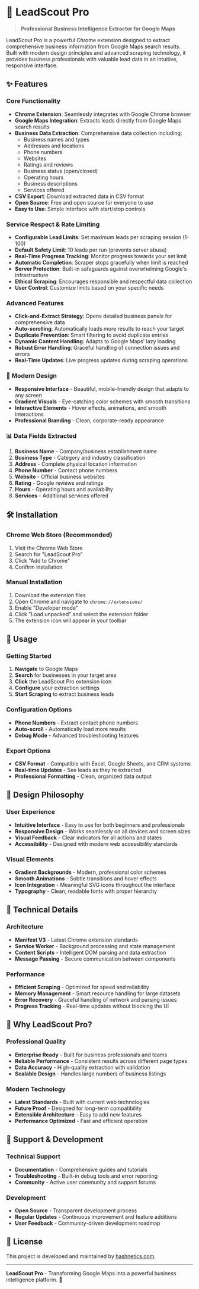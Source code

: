 # 🎯 LeadScout Pro

> **Professional Business Intelligence Extractor for Google Maps**

LeadScout Pro is a powerful Chrome extension designed to extract comprehensive business information from Google Maps search results. Built with modern design principles and advanced scraping technology, it provides business professionals with valuable lead data in an intuitive, responsive interface.

## ✨ Features

### Core Functionality
- **Chrome Extension**: Seamlessly integrates with Google Chrome browser
- **Google Maps Integration**: Extracts leads directly from Google Maps search results
- **Business Data Extraction**: Comprehensive data collection including:
  - Business names and types
  - Addresses and locations
  - Phone numbers
  - Websites
  - Ratings and reviews
  - Business status (open/closed)
  - Operating hours
  - Business descriptions
  - Services offered
- **CSV Export**: Download extracted data in CSV format
- **Open Source**: Free and open source for everyone to use
- **Easy to Use**: Simple interface with start/stop controls

### Service Respect & Rate Limiting
- **Configurable Lead Limits**: Set maximum leads per scraping session (1-100)
- **Default Safety Limit**: 10 leads per run (prevents server abuse)
- **Real-Time Progress Tracking**: Monitor progress towards your set limit
- **Automatic Completion**: Scraper stops gracefully when limit is reached
- **Server Protection**: Built-in safeguards against overwhelming Google's infrastructure
- **Ethical Scraping**: Encourages responsible and respectful data collection
- **User Control**: Customize limits based on your specific needs

### Advanced Features
- **Click-and-Extract Strategy**: Opens detailed business panels for comprehensive data
- **Auto-scrolling**: Automatically loads more results to reach your target
- **Duplicate Prevention**: Smart filtering to avoid duplicate entries
- **Dynamic Content Handling**: Adapts to Google Maps' lazy loading
- **Robust Error Handling**: Graceful handling of connection issues and errors
- **Real-Time Updates**: Live progress updates during scraping operations

### 🎨 **Modern Design**
- **Responsive Interface** - Beautiful, mobile-friendly design that adapts to any screen
- **Gradient Visuals** - Eye-catching color schemes with smooth transitions
- **Interactive Elements** - Hover effects, animations, and smooth interactions
- **Professional Branding** - Clean, corporate-ready appearance

### 📊 **Data Fields Extracted**
1. **Business Name** - Company/business establishment name
2. **Business Type** - Category and industry classification
3. **Address** - Complete physical location information
4. **Phone Number** - Contact phone numbers
5. **Website** - Official business websites
6. **Rating** - Google reviews and ratings
7. **Hours** - Operating hours and availability
8. **Services** - Additional services offered

## 🛠️ Installation

### **Chrome Web Store (Recommended)**
1. Visit the Chrome Web Store
2. Search for "LeadScout Pro"
3. Click "Add to Chrome"
4. Confirm installation

### **Manual Installation**
1. Download the extension files
2. Open Chrome and navigate to `chrome://extensions/`
3. Enable "Developer mode"
4. Click "Load unpacked" and select the extension folder
5. The extension icon will appear in your toolbar

## 🚀 Usage

### **Getting Started**
1. **Navigate** to Google Maps
2. **Search** for businesses in your target area
3. **Click** the LeadScout Pro extension icon
4. **Configure** your extraction settings
5. **Start Scraping** to extract business leads

### **Configuration Options**
- **Phone Numbers** - Extract contact phone numbers
- **Auto-scroll** - Automatically load more results
- **Debug Mode** - Advanced troubleshooting features

### **Export Options**
- **CSV Format** - Compatible with Excel, Google Sheets, and CRM systems
- **Real-time Updates** - See leads as they're extracted
- **Professional Formatting** - Clean, organized data output

## 🎨 Design Philosophy

### **User Experience**
- **Intuitive Interface** - Easy to use for both beginners and professionals
- **Responsive Design** - Works seamlessly on all devices and screen sizes
- **Visual Feedback** - Clear indicators for all actions and states
- **Accessibility** - Designed with modern web accessibility standards

### **Visual Elements**
- **Gradient Backgrounds** - Modern, professional color schemes
- **Smooth Animations** - Subtle transitions and hover effects
- **Icon Integration** - Meaningful SVG icons throughout the interface
- **Typography** - Clean, readable fonts with proper hierarchy

## 🔧 Technical Details

### **Architecture**
- **Manifest V3** - Latest Chrome extension standards
- **Service Worker** - Background processing and state management
- **Content Scripts** - Intelligent DOM parsing and data extraction
- **Message Passing** - Secure communication between components

### **Performance**
- **Efficient Scraping** - Optimized for speed and reliability
- **Memory Management** - Smart resource handling for large datasets
- **Error Recovery** - Graceful handling of network and parsing issues
- **Progress Tracking** - Real-time updates without blocking the UI

## 🌟 Why LeadScout Pro?

### **Professional Quality**
- **Enterprise Ready** - Built for business professionals and teams
- **Reliable Performance** - Consistent results across different page types
- **Data Accuracy** - High-quality extraction with validation
- **Scalable Design** - Handles large numbers of business listings

### **Modern Technology**
- **Latest Standards** - Built with current web technologies
- **Future Proof** - Designed for long-term compatibility
- **Extensible Architecture** - Easy to add new features
- **Performance Optimized** - Fast and efficient operation

## 🤝 Support & Development

### **Technical Support**
- **Documentation** - Comprehensive guides and tutorials
- **Troubleshooting** - Built-in debug tools and error reporting
- **Community** - Active user community and support forums

### **Development**
- **Open Source** - Transparent development process
- **Regular Updates** - Continuous improvement and feature additions
- **User Feedback** - Community-driven development roadmap

## 📄 License

This project is developed and maintained by [hashnetics.com](https://hashnetics.com).

---

**LeadScout Pro** - Transforming Google Maps into a powerful business intelligence platform. 🚀
